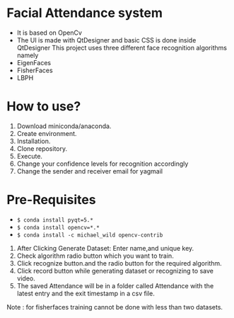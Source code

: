 # Facial Attendance system
- It is based on OpenCv 
- The UI is made with QtDesigner and basic CSS is done inside QtDesigner
This project uses three different face recognition algorithms namely
- EigenFaces
- FisherFaces
- LBPH

# How to use?
 1. Download miniconda/anaconda.
 2. Create environment.
 3. Installation.	
 4. Clone repository.	
 5. Execute.
 6. Change your confidence levels for recognition accordingly
 7. Change the sender and receiver email for yagmail 

# Pre-Requisites
 - ```$ conda install pyqt=5.*```
 - ```$ conda install opencv=*.*```
 - ```$ conda install -c michael_wild opencv-contrib```


 1. After Clicking Generate Dataset: Enter name,and unique key.
 2. Check algorithm radio button which you want to train.
 3. Click recognize button.and the radio button for the required algorithm.
 4. Click record button while generating dataset or recognizing to save video.
 5. The saved Attendance will be in a folder called Attendance with the latest entry and the exit timestamp in a csv file.

Note : for fisherfaces training cannot be done with less than two datasets.

